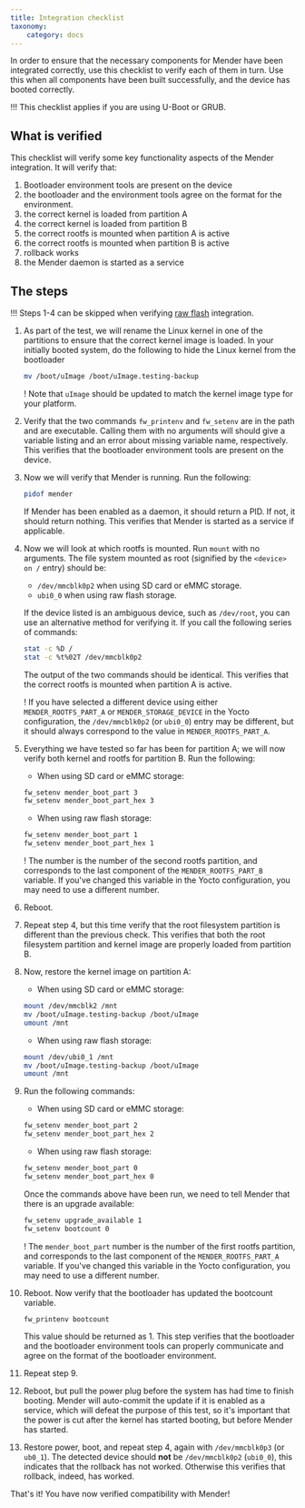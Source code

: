 ```yaml
---
title: Integration checklist
taxonomy:
    category: docs
---
```


In order to ensure that the necessary components for Mender have been integrated correctly, use this checklist to verify each of them in turn. Use this when all components have been built successfully, and the device has booted correctly.

!!! This checklist applies if you are using U-Boot or GRUB.

## What is verified

This checklist will verify some key functionality aspects of the Mender integration. It will verify that:

1. Bootloader environment tools are present on the device
2. the bootloader and the environment tools agree on the format for the environment.
3. the correct kernel is loaded from partition A
4. the correct kernel is loaded from partition B
5. the correct rootfs is mounted when partition A is active
6. the correct rootfs is mounted when partition B is active
7. rollback works
8. the Mender daemon is started as a service

## The steps

!!! Steps 1-4 can be skipped when verifying [raw flash](../../../03.Raw-flash/docs.md) integration.

1. As part of the test, we will rename the Linux kernel in one of the partitions to ensure that the correct kernel image is loaded. In your initially booted system, do the following to hide the Linux kernel from the bootloader

   ```bash
   mv /boot/uImage /boot/uImage.testing-backup
   ```

   ! Note that `uImage` should be updated to match the kernel image type for your platform.

2. Verify that the two commands `fw_printenv` and `fw_setenv` are in the path and are executable. Calling them with no arguments will should give a variable listing and an error about missing variable name, respectively. This verifies that the bootloader environment tools are present on the device.

3. Now we will verify that Mender is running. Run the following:

   ```bash
   pidof mender
   ```

   If Mender has been enabled as a daemon, it should return a PID. If not, it should return nothing. This verifies that Mender is started as a service if applicable.

4. Now we will look at which rootfs is mounted. Run `mount` with no arguments. The file system mounted as root (signified by the `<device> on /` entry) should be:

   - `/dev/mmcblk0p2` when using SD card or eMMC storage.
   - `ubi0_0` when using raw flash storage.

   If the device listed is an ambiguous device, such as `/dev/root`, you can use an alternative method for verifying it. If you call the following series of commands:

   ```bash
   stat -c %D /
   stat -c %t%02T /dev/mmcblk0p2
   ```

   The output of the two commands should be identical. This verifies that the correct rootfs is mounted when partition A is active.

   ! If you have selected a different device using either `MENDER_ROOTFS_PART_A` or `MENDER_STORAGE_DEVICE` in the Yocto configuration, the `/dev/mmcblk0p2` (or `ubi0_0`) entry may be different, but it should always correspond to the value in `MENDER_ROOTFS_PART_A`.

5. Everything we have tested so far has been for partition A; we will now verify both kernel and rootfs for partition B. Run the following:

   - When using SD card or eMMC storage:
   ```bash
   fw_setenv mender_boot_part 3
   fw_setenv mender_boot_part_hex 3
   ```

   - When using raw flash storage:
   ```bash
   fw_setenv mender_boot_part 1
   fw_setenv mender_boot_part_hex 1
   ```

   ! The number is the number of the second rootfs partition, and corresponds to the last component of the `MENDER_ROOTFS_PART_B` variable. If you've changed this variable in the Yocto configuration, you may need to use a different number.

6. Reboot.

7. Repeat step 4, but this time verify that the root filesystem partition is different than the previous check. This verifies that both the root filesystem partition and kernel image are properly loaded from partition B.

8. Now, restore the kernel image on partition A:

    - When using SD card or eMMC storage:
    ```bash
    mount /dev/mmcblk2 /mnt
    mv /boot/uImage.testing-backup /boot/uImage
    umount /mnt
    ```

    - When using raw flash storage:
    ```bash
    mount /dev/ubi0_1 /mnt
    mv /boot/uImage.testing-backup /boot/uImage
    umount /mnt
    ```

9. Run the following commands:

    - When using SD card or eMMC storage:
    ```bash
    fw_setenv mender_boot_part 2
    fw_setenv mender_boot_part_hex 2
    ```

    - When using raw flash storage:
    ```bash
    fw_setenv mender_boot_part 0
    fw_setenv mender_boot_part_hex 0
    ```

    Once the commands above have been run, we need to tell Mender that there is an upgrade available:

    ```bash
    fw_setenv upgrade_available 1
    fw_setenv bootcount 0
    ```


    ! The `mender_boot_part` number is the number of the first rootfs partition, and corresponds to the last component of the `MENDER_ROOTFS_PART_A` variable. If you've changed this variable in the Yocto configuration, you may need to use a different number.

10. Reboot.  Now verify that the bootloader has updated the bootcount variable.

    ```bash
    fw_printenv bootcount
    ```

    This value should be returned as 1. This step verifies that the bootloader and the bootloader environment tools can properly communicate and agree on the format of the bootloader environment.

11. Repeat step 9.

12. Reboot, but pull the power plug before the system has had time to finish booting. Mender will auto-commit the update if it is enabled as a service, which will defeat the purpose of this test, so it's important that the power is cut after the kernel has started booting, but before Mender has started.

13. Restore power, boot, and repeat step 4, again with `/dev/mmcblk0p3` (or `ub0_1`). The detected device should **not** be `/dev/mmcblk0p2` (`ubi0_0`), this indicates that the rollback has not worked. Otherwise this verifies that rollback, indeed, has worked.

That's it! You have now verified compatibility with Mender!
